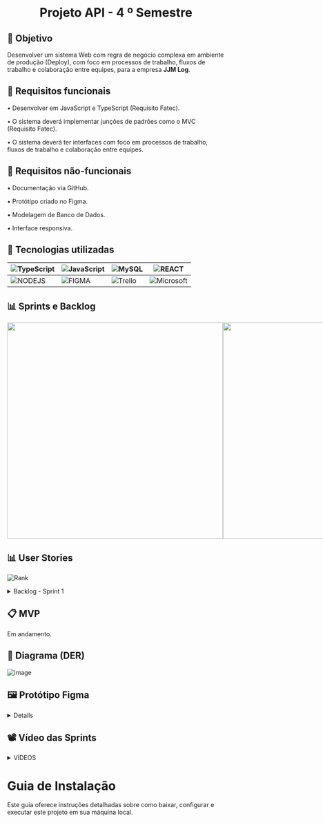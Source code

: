 
<h1 align="center"> Projeto API - 4  º Semestre </h1>

## 🎯 Objetivo
Desenvolver um sistema Web com regra de negócio complexa em ambiente de produção (Deploy), com foco em processos de trabalho, fluxos de trabalho e colaboração entre equipes, para a empresa **JJM Log**.

## 📍 Requisitos funcionais
•	Desenvolver em JavaScript e TypeScript (Requisito Fatec).

•	O sistema deverá implementar junções de padrões como o MVC (Requisito Fatec).

•	O sistema deverá ter interfaces com foco em processos de trabalho, fluxos de trabalho e colaboração entre equipes.

## 📍 Requisitos não-funcionais
•	Documentação via GitHub.

•	Protótipo criado no Figma.

•	Modelagem de Banco de Dados.

•	Interface responsiva. 


## 🔧 Tecnologias utilizadas

| ![TypeScript](https://img.shields.io/badge/-TypeScript-0D1117?style=for-the-badge&logo=typescript) | ![JavaScript](https://img.shields.io/badge/-JavaScript-0D1117?style=for-the-badge&logo=javascript) | ![MySQL](https://img.shields.io/badge/-MySQL-0D1117?style=for-the-badge&logo=mysql) | ![REACT](https://img.shields.io/badge/React-0D1117?style=for-the-badge&logo=react) |
| --- | --- | --- | --- |
| ![NODEJS](https://img.shields.io/badge/NodeJS-0D1117?style=for-the-badge&logo=javascript) | ![FIGMA](https://img.shields.io/badge/Figma-0D1117?style=for-the-badge&logo=figma) | ![Trello](https://img.shields.io/badge/Trello-0D1117?style=for-the-badge&logo=Trello) | ![Microsoft](https://img.shields.io/badge/Microsoft_Office-0D1117?style=for-the-badge&logo=microsoft-office) |


<span id="sprints">

## 📊 Sprints e Backlog

<div style="display: flex;">
  <img src="https://github.com/user-attachments/assets/909aef2a-802f-4f94-9556-c58c3a05eb1c" width="500"  />
  <img src="https://github.com/user-attachments/assets/a582ae84-9e07-4252-9e17-6a05277a7d8f" width="500" />
</div>



<span id="user">

## 📊 User Stories

![Rank](https://github.com/user-attachments/assets/f47fcab4-051f-4cd0-8607-d9a9678483e7)

  <details>
     <summary>Backlog - Sprint 1</summary>
      <div align="center">

| Rank | Prioridade | User Story | Requisito do Parceiro |
| --- | --- | --- | --- |
| 1 | ALTA | EU, como cliente, quero ter acesso ao fluxo de ordens de serviço, para facilitar o acompanhamento e execução das solicitações de trabalho entre os departamentos. | RF3 |
| 2 | ALTA | EU, como cliente, quero acessar a interface principal do sistema que exibe o fluxograma dos processos de trabalho, para que os usuários possam acompanhar visualmente o status e o progresso das entregas e atividades. | RF4 |
| 3 | ALTA | EU, como cliente, quero ter uma visão geral clara e mínima do site, para garantir que posso entender rapidamente o que estou usando e como isso atende às minhas necessidades. | RF7 |

  </details>

<span id="MVP">
 
## 📋 MVP
Em andamento.


<span id="Diagrama de classes">
 
## 📁 Diagrama (DER)

![image](https://github.com/user-attachments/assets/2926ddf4-333b-4291-8241-c478edf2a769)

<span id="Vídeo">
  
 ## 🖼 Protótipo Figma

 <details>
https://www.figma.com/design/cLvxtdAwY5JHZP9VonyJeV/dashboard-(Copy)?node-id=0-1&t=DR6TnYwYdQLy0fZv-1
 </details>
  
## 📽️ Vídeo das Sprints
<details>
  <summary>VÍDEOS</summary>
  <details>
     <summary>SPRINT 1</summary>
      <div align="center">

https://github.com/user-attachments/assets/69486f51-dc0e-43f5-8714-9c0f5ff1176b

  </details>
  
  <details>
     <summary>SPRINT 2</summary>
      <div align="center">
  </details>
  
  <details>
     <summary>SPRINT 3</summary>
      <div align="center">
  </details>
  
  <details>
     <summary>SPRINT 4</summary>
      <div align="center">
  </details>  
</details>


# Guia de Instalação

Este guia oferece instruções detalhadas sobre como baixar, configurar e executar este projeto em sua máquina local.

